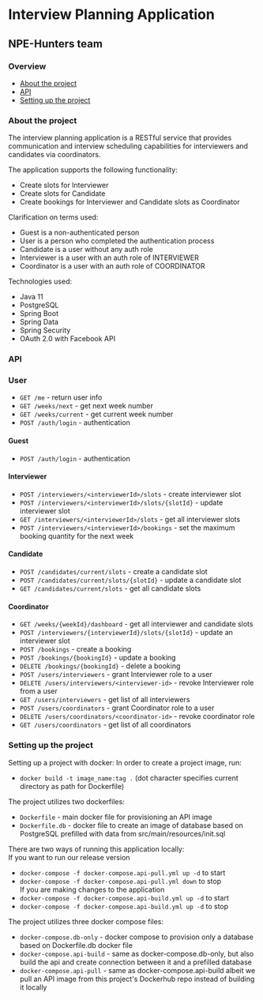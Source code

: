 # Interview Planning Application
## NPE-Hunters team

### Overview
* [About the project](#about-the-project)
* [API](#api)
* [Setting up the project](#setting-up-the-project)

### About the project

The interview planning application is a RESTful service that provides communication and interview scheduling capabilities for interviewers and candidates via coordinators.

The application supports the following functionality:
- Create slots for Interviewer
- Create slots for Candidate
- Create bookings for Interviewer and Candidate slots as Coordinator

Clarification on terms used:
- Guest is a non-authenticated person
- User is a person who completed the authentication process
- Candidate is a user without any auth role
- Interviewer is a user with an auth role of INTERVIEWER
- Coordinator is a user with an auth role of COORDINATOR

Technologies used:
* Java 11
* PostgreSQL
* Spring Boot
* Spring Data
* Spring Security
* OAuth 2.0 with Facebook API

### API
### User
- `GET /me` - return user info
- `GET /weeks/next` - get next week number
- `GET /weeks/current` - get current week number
- `POST /auth/login` - authentication

#### Guest
- `POST /auth/login` - authentication

#### Interviewer
- `POST /interviewers/<interviewerId>/slots` - create interviewer slot
- `POST /interviewers/<interviewerId>/slots/{slotId}` - update interviewer slot
- `GET /interviewers/<interviewerId>/slots` - get all interviewer slots
- `POST /interviewers/<interviewerId>/bookings` - set the maximum booking quantity for the next week

#### Candidate
- `POST /candidates/current/slots` - create a candidate slot
- `POST /candidates/current/slots/{slotId}` - update a candidate slot
- `GET /candidates/current/slots` - get all candidate slots

#### Coordinator
- `GET /weeks/{weekId}/dashboard` - get all interviewer and candidate slots
- `POST /interviewers/{interviewerId}/slots/{slotId}` - update an interviewer slot
- `POST /bookings` - create a booking
- `POST /bookings/{bookingId}` - update a booking
- `DELETE /bookings/{bookingId}` - delete a booking
- `POST /users/interviewers` - grant Interviewer role to a user
- `DELETE /users/interviewers/<interviewer-id>` - revoke Interviewer role from a user
- `GET /users/interviewers` - get list of all interviewers 
- `POST /users/coordinators` - grant Coordinator role to a user
- `DELETE /users/coordinators/<coordinator-id>` - revoke coordinator role
- `GET /users/coordinators` - get list of all coordinators

### Setting up the project

Setting up a project with docker:
In order to create a project image, run:
- `docker build -t image_name:tag .` (dot character specifies current directory as path for Dockerfile)

The project utilizes two dockerfiles:
- `Dockerfile` - main docker file for provisioning an API image 
- `Dockerfile.db` - docker file to create an image of database based on PostgreSQL prefilled with data from src/main/resources/init.sql 

There are two ways of running this application locally:  
If you want to run our release version  
- `docker-compose -f docker-compose.api-pull.yml up -d` to start  
- `docker-compose -f docker-compose.api-pull.yml down` to stop  
If you are making changes to the application  
- `docker-compose -f docker-compose.api-build.yml up -d` to start  
- `docker-compose -f docker-compose.api-build.yml up -d` to stop  

The project utilizes three docker compose files:
- `docker-compose.db-only` - docker compose to provision only a database based on Dockerfile.db docker file
- `docker-compose.api-build` - same as docker-compose.db-only, but also build the api and create connection between it and a prefilled database
- `docker-compose.api-pull` - same as docker-compose.api-build albeit we pull an API image from this project's Dockerhub repo instead of building it locally

